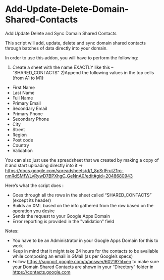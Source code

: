 # Add-Update-Delete-Domain-Shared-Contacts
Add Update Delete and Sync Domain Shared Contacts

This script will add, update, delete and sync domain shared contacts through batches of data directly into your domain.

In order to use this addon, you will have to perform the following:
1) Create a sheet with the name EXACTLY like this – “SHARED_CONTACTS”
2)Append the following values in the top cells (from A1 to M1):
- First Name
- Last Name
- Full Name
- Primary Email
- Secondary Email
- Primary Phone
- Secondary Phone
- City
- Street
- Region
- Post code
- Country
- Validation

You can also just use the spreadsheet that we created by making a copy of it and start uploading directly into it -> https://docs.google.com/spreadsheets/d/1_8pSrlFrutZ1ro-nmRdSMfWLvRywD7BPXhgC_GeNnA0/edit#gid=2048680943
 
Here’s what the script does :
* Goes through all the rows in the sheet called “SHARED_CONTACTS” (except its header)
* Builds an XML based on the info gathered from the row based on the operation you desire
* Sends the request to your Google Apps Domain
* Error reporting is provided in the "validation" field
 
Notes:
* You have to be an Administrator in your Google Apps Domain for this to work
* Keep in mind that it might take 24 hours for the contacts to be available while composing an email in GMail (as per Google’s specs)
* Follow https://support.google.com/a/answer/60218?hl=en to make sure your Domain Shared Contacts are shown in your “Directory” folder in https://contacts.google.com
